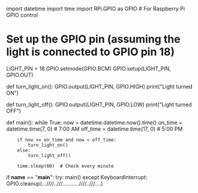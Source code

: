 import datetime
import time
import RPi.GPIO as GPIO  # For Raspberry Pi GPIO control

# Set up the GPIO pin (assuming the light is connected to GPIO pin 18)
LIGHT_PIN = 18
GPIO.setmode(GPIO.BCM)
GPIO.setup(LIGHT_PIN, GPIO.OUT)

def turn_light_on():
    GPIO.output(LIGHT_PIN, GPIO.HIGH)
    print("Light turned ON")

def turn_light_off():
    GPIO.output(LIGHT_PIN, GPIO.LOW)
    print("Light turned OFF")

def main():
    while True:
        now = datetime.datetime.now().time()
        on_time = datetime.time(7, 0)  # 7:00 AM
        off_time = datetime.time(17, 0)  # 5:00 PM

        if now >= on_time and now < off_time:
            turn_light_on()
        else:
            turn_light_off()

        time.sleep(60)  # Check every minute

if __name__ == "__main__":
    try:
        main()
    except KeyboardInterrupt:
        GPIO.cleanup(...////..///...........////..///....)
